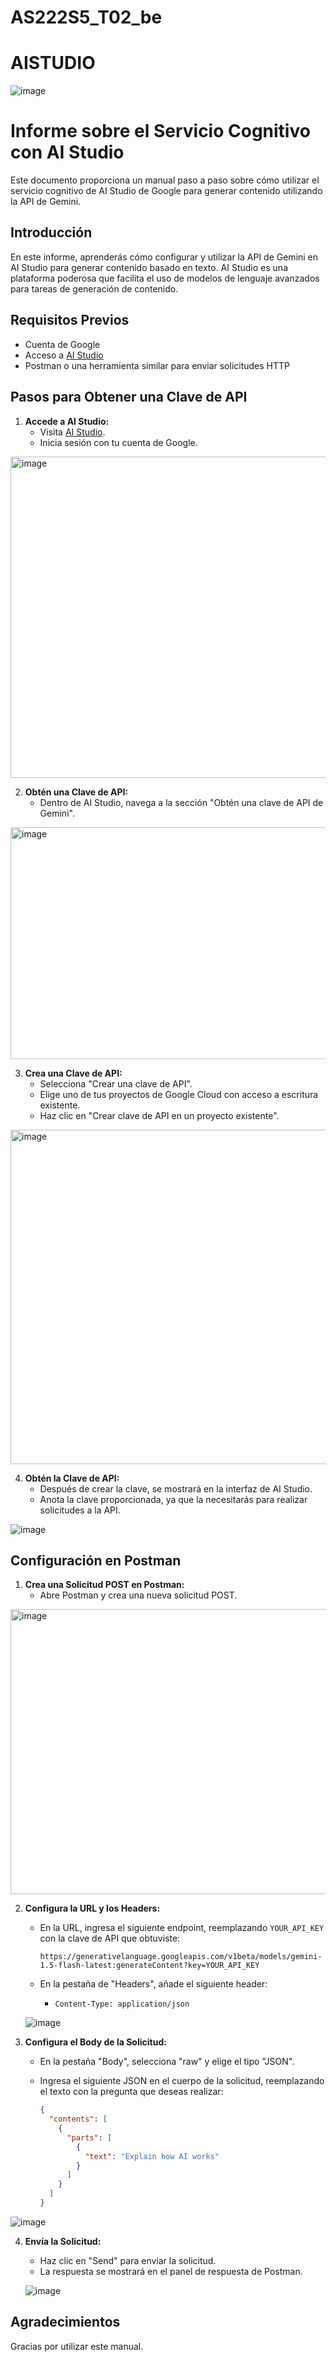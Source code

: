 # AS222S5_T02_be
# AISTUDIO
![image](https://github.com/user-attachments/assets/60846cfd-34ab-4978-80a7-a9f794f811ba)

# Informe sobre el Servicio Cognitivo con AI Studio

Este documento proporciona un manual paso a paso sobre cómo utilizar el servicio cognitivo de AI Studio de Google para generar contenido utilizando la API de Gemini.

## Introducción

En este informe, aprenderás cómo configurar y utilizar la API de Gemini en AI Studio para generar contenido basado en texto. AI Studio es una plataforma poderosa que facilita el uso de modelos de lenguaje avanzados para tareas de generación de contenido.

## Requisitos Previos

- Cuenta de Google
- Acceso a [AI Studio](https://ai.google.dev/aistudio?hl=es-419)
- Postman o una herramienta similar para enviar solicitudes HTTP

## Pasos para Obtener una Clave de API

1. **Accede a AI Studio:**
   - Visita [AI Studio](https://ai.google.dev/aistudio?hl=es-419).
   - Inicia sesión con tu cuenta de Google.

  <img width="1113" height="514" alt="image" src="https://github.com/user-attachments/assets/718abba2-471e-4715-8dd3-ea92d2f49ae3" />

2. **Obtén una Clave de API:**
   - Dentro de AI Studio, navega a la sección "Obtén una clave de API de Gemini".

  <img width="1059" height="371" alt="image" src="https://github.com/user-attachments/assets/047f71f9-e0ab-4cfb-baca-ca49ce05eb1d" />

3. **Crea una Clave de API:**
   - Selecciona "Crear una clave de API".
   - Elige uno de tus proyectos de Google Cloud con acceso a escritura existente.
   - Haz clic en "Crear clave de API en un proyecto existente".

  <img width="1078" height="535" alt="image" src="https://github.com/user-attachments/assets/17e62407-e47f-496f-aaba-824dd6016572" />

4. **Obtén la Clave de API:**
   - Después de crear la clave, se mostrará en la interfaz de AI Studio.
   - Anota la clave proporcionada, ya que la necesitarás para realizar solicitudes a la API.

  ![image](https://github.com/user-attachments/assets/27e98e90-6396-4751-aedb-3558c2b4493e)


## Configuración en Postman

1. **Crea una Solicitud POST en Postman:**
   - Abre Postman y crea una nueva solicitud POST.

  <img width="1071" height="456" alt="image" src="https://github.com/user-attachments/assets/b0f75aaa-286e-4274-80bb-5168cc9742d1" />

2. **Configura la URL y los Headers:**
   - En la URL, ingresa el siguiente endpoint, reemplazando `YOUR_API_KEY` con la clave de API que obtuviste:

     ```
     https://generativelanguage.googleapis.com/v1beta/models/gemini-1.5-flash-latest:generateContent?key=YOUR_API_KEY
     ```

   - En la pestaña de "Headers", añade el siguiente header:
     - `Content-Type: application/json`

   ![image](https://github.com/user-attachments/assets/e4a61d84-4c81-4536-9648-daf7e5827fcf)


3. **Configura el Body de la Solicitud:**
   - En la pestaña "Body", selecciona "raw" y elige el tipo "JSON".
   - Ingresa el siguiente JSON en el cuerpo de la solicitud, reemplazando el texto con la pregunta que deseas realizar:

     ```json
     {
       "contents": [
         {
           "parts": [
             {
               "text": "Explain how AI works"
             }
           ]
         }
       ]
     }
     ```

  ![image](https://github.com/user-attachments/assets/07409d49-7ad5-459b-b17b-8a0daa7b7bbc)


4. **Envía la Solicitud:**
   - Haz clic en "Send" para enviar la solicitud.
   - La respuesta se mostrará en el panel de respuesta de Postman.

   ![image](https://github.com/user-attachments/assets/fca5be98-d945-49cd-a240-8bbda650fe14)


## Agradecimientos

Gracias por utilizar este manual.
